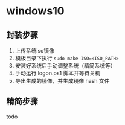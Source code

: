 # windows10

## 封装步骤

1. 上传系统iso镜像
2. 模板目录下执行 `sudo make ISO=<ISO_PATH>`
3. 安装好系统后手动调整系统（精简系统等）
4. 手动运行 logon.ps1 脚本并等待关机
5. 导出生成的镜像，并生成镜像 hash 文件

## 精简步骤

todo

